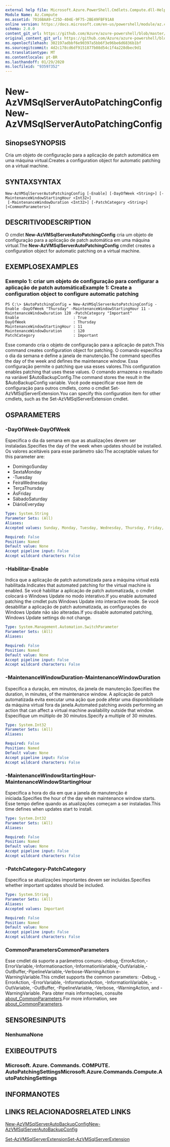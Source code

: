 ```yaml
---
external help file: Microsoft.Azure.PowerShell.Cmdlets.Compute.dll-Help.xml
Module Name: Az.Compute
ms.assetid: 7016BAA9-C25D-404E-9F75-2BE49FBF91A8
online version: https://docs.microsoft.com/en-us/powershell/module/az.compute/new-azvmsqlserverautopatchingconfig
schema: 2.0.0
content_git_url: https://github.com/Azure/azure-powershell/blob/master/src/Compute/Compute/help/New-AzVMSqlServerAutoPatchingConfig.md
original_content_git_url: https://github.com/Azure/azure-powershell/blob/master/src/Compute/Compute/help/New-AzVMSqlServerAutoPatchingConfig.md
ms.openlocfilehash: 302197adbbf6e90397a5bb6f3e96be6d6836b1bf
ms.sourcegitcommit: 4d2c178cd6df9151877b08d54c1f4a228dbec9d1
ms.translationtype: MT
ms.contentlocale: pt-BR
ms.lasthandoff: 01/29/2020
ms.locfileid: "93597352"
---
```

# <span data-ttu-id="d392d-101">New-AzVMSqlServerAutoPatchingConfig</span><span class="sxs-lookup"><span data-stu-id="d392d-101">New-AzVMSqlServerAutoPatchingConfig</span></span>

## <span data-ttu-id="d392d-102">Sinopse</span><span class="sxs-lookup"><span data-stu-id="d392d-102">SYNOPSIS</span></span>
<span data-ttu-id="d392d-103">Cria um objeto de configuração para a aplicação de patch automática em uma máquina virtual.</span><span class="sxs-lookup"><span data-stu-id="d392d-103">Creates a configuration object for automatic patching on a virtual machine.</span></span>

## <span data-ttu-id="d392d-104">SYNTAX</span><span class="sxs-lookup"><span data-stu-id="d392d-104">SYNTAX</span></span>

```
New-AzVMSqlServerAutoPatchingConfig [-Enable] [-DayOfWeek <String>] [-MaintenanceWindowStartingHour <Int32>]
 [-MaintenanceWindowDuration <Int32>] [-PatchCategory <String>] [<CommonParameters>]
```

## <span data-ttu-id="d392d-105">DESCRITIVO</span><span class="sxs-lookup"><span data-stu-id="d392d-105">DESCRIPTION</span></span>
<span data-ttu-id="d392d-106">O cmdlet **New-AzVMSqlServerAutoPatchingConfig** cria um objeto de configuração para a aplicação de patch automática em uma máquina virtual.</span><span class="sxs-lookup"><span data-stu-id="d392d-106">The **New-AzVMSqlServerAutoPatchingConfig** cmdlet creates a configuration object for automatic patching on a virtual machine.</span></span>

## <span data-ttu-id="d392d-107">EXEMPLOS</span><span class="sxs-lookup"><span data-stu-id="d392d-107">EXAMPLES</span></span>

### <span data-ttu-id="d392d-108">Exemplo 1: criar um objeto de configuração para configurar a aplicação de patch automática</span><span class="sxs-lookup"><span data-stu-id="d392d-108">Example 1: Create a configuration object to configure automatic patching</span></span>
```
PS C:\> $AutoPatchingConfig = New-AzVMSqlServerAutoPatchingConfig -Enable -DayOfWeek "Thursday" -MaintenanceWindowStartingHour 11 -MaintenanceWindowDuration 120 -PatchCategory "Important"
Enable                        : True
DayOfWeek                     : Thursday
MaintenanceWindowStartingHour : 11
MaintenanceWindowDuration     : 120
PatchCategory                 : Important
```

<span data-ttu-id="d392d-109">Esse comando cria o objeto de configuração para a aplicação de patch.</span><span class="sxs-lookup"><span data-stu-id="d392d-109">This command creates configuration object for patching.</span></span>
<span data-ttu-id="d392d-110">O comando especifica o dia da semana e define a janela de manutenção.</span><span class="sxs-lookup"><span data-stu-id="d392d-110">The command specifies the day of the week and defines the maintenance window.</span></span>
<span data-ttu-id="d392d-111">Essa configuração permite o patching que usa esses valores.</span><span class="sxs-lookup"><span data-stu-id="d392d-111">This configuration enables patching that uses these values.</span></span>
<span data-ttu-id="d392d-112">O comando armazena o resultado na variável $AutoBackupConfig.</span><span class="sxs-lookup"><span data-stu-id="d392d-112">The command stores the result in the $AutoBackupConfig variable.</span></span>
<span data-ttu-id="d392d-113">Você pode especificar esse item de configuração para outros cmdlets, como o cmdlet Set-AzVMSqlServerExtension.</span><span class="sxs-lookup"><span data-stu-id="d392d-113">You can specify this configuration item for other cmdlets, such as the Set-AzVMSqlServerExtension cmdlet.</span></span>

## <span data-ttu-id="d392d-114">OS</span><span class="sxs-lookup"><span data-stu-id="d392d-114">PARAMETERS</span></span>

### <span data-ttu-id="d392d-115">-DayOfWeek</span><span class="sxs-lookup"><span data-stu-id="d392d-115">-DayOfWeek</span></span>
<span data-ttu-id="d392d-116">Especifica o dia da semana em que as atualizações devem ser instaladas.</span><span class="sxs-lookup"><span data-stu-id="d392d-116">Specifies the day of the week when updates should be installed.</span></span>
<span data-ttu-id="d392d-117">Os valores aceitáveis para esse parâmetro são:</span><span class="sxs-lookup"><span data-stu-id="d392d-117">The acceptable values for this parameter are:</span></span>
- <span data-ttu-id="d392d-118">Domingo</span><span class="sxs-lookup"><span data-stu-id="d392d-118">Sunday</span></span>
- <span data-ttu-id="d392d-119">Sexta</span><span class="sxs-lookup"><span data-stu-id="d392d-119">Monday</span></span>
- <span data-ttu-id="d392d-120">-</span><span class="sxs-lookup"><span data-stu-id="d392d-120">Tuesday</span></span>
- <span data-ttu-id="d392d-121">Feira</span><span class="sxs-lookup"><span data-stu-id="d392d-121">Wednesday</span></span>
- <span data-ttu-id="d392d-122">Terça</span><span class="sxs-lookup"><span data-stu-id="d392d-122">Thursday</span></span>
- <span data-ttu-id="d392d-123">Às</span><span class="sxs-lookup"><span data-stu-id="d392d-123">Friday</span></span>
- <span data-ttu-id="d392d-124">Sábado</span><span class="sxs-lookup"><span data-stu-id="d392d-124">Saturday</span></span>
- <span data-ttu-id="d392d-125">Diário</span><span class="sxs-lookup"><span data-stu-id="d392d-125">Everyday</span></span>

```yaml
Type: System.String
Parameter Sets: (All)
Aliases:
Accepted values: Sunday, Monday, Tuesday, Wednesday, Thursday, Friday, Saturday, Everyday

Required: False
Position: Named
Default value: None
Accept pipeline input: False
Accept wildcard characters: False
```

### <span data-ttu-id="d392d-126">-Habilitar</span><span class="sxs-lookup"><span data-stu-id="d392d-126">-Enable</span></span>
<span data-ttu-id="d392d-127">Indica que a aplicação de patch automatizada para a máquina virtual está habilitada.</span><span class="sxs-lookup"><span data-stu-id="d392d-127">Indicates that automated patching for the virtual machine is enabled.</span></span>
<span data-ttu-id="d392d-128">Se você habilitar a aplicação de patch automatizada, o cmdlet colocará o Windows Update no modo interativo.</span><span class="sxs-lookup"><span data-stu-id="d392d-128">If you enable automated patching the cmdlet puts Windows Update into interactive mode.</span></span>
<span data-ttu-id="d392d-129">Se você desabilitar a aplicação de patch automatizada, as configurações do Windows Update não são alteradas.</span><span class="sxs-lookup"><span data-stu-id="d392d-129">If you disable automated patching, Windows Update settings do not change.</span></span>

```yaml
Type: System.Management.Automation.SwitchParameter
Parameter Sets: (All)
Aliases:

Required: False
Position: Named
Default value: None
Accept pipeline input: False
Accept wildcard characters: False
```

### <span data-ttu-id="d392d-130">-MaintenanceWindowDuration</span><span class="sxs-lookup"><span data-stu-id="d392d-130">-MaintenanceWindowDuration</span></span>
<span data-ttu-id="d392d-131">Especifica a duração, em minutos, da janela de manutenção.</span><span class="sxs-lookup"><span data-stu-id="d392d-131">Specifies the duration, in minutes, of the maintenance window.</span></span>
<span data-ttu-id="d392d-132">A aplicação de patch automatizada evita executar uma ação que pode afetar uma disponibilidade da máquina virtual fora da janela.</span><span class="sxs-lookup"><span data-stu-id="d392d-132">Automated patching avoids performing an action that can affect a virtual machine availability outside that window.</span></span>
<span data-ttu-id="d392d-133">Especifique um múltiplo de 30 minutos.</span><span class="sxs-lookup"><span data-stu-id="d392d-133">Specify a multiple of 30 minutes.</span></span>

```yaml
Type: System.Int32
Parameter Sets: (All)
Aliases:

Required: False
Position: Named
Default value: None
Accept pipeline input: False
Accept wildcard characters: False
```

### <span data-ttu-id="d392d-134">-MaintenanceWindowStartingHour</span><span class="sxs-lookup"><span data-stu-id="d392d-134">-MaintenanceWindowStartingHour</span></span>
<span data-ttu-id="d392d-135">Especifica a hora do dia em que a janela de manutenção é iniciada.</span><span class="sxs-lookup"><span data-stu-id="d392d-135">Specifies the hour of the day when maintenance window starts.</span></span>
<span data-ttu-id="d392d-136">Esse tempo define quando as atualizações começam a ser instaladas.</span><span class="sxs-lookup"><span data-stu-id="d392d-136">This time defines when updates start to install.</span></span>

```yaml
Type: System.Int32
Parameter Sets: (All)
Aliases:

Required: False
Position: Named
Default value: None
Accept pipeline input: False
Accept wildcard characters: False
```

### <span data-ttu-id="d392d-137">-PatchCategory</span><span class="sxs-lookup"><span data-stu-id="d392d-137">-PatchCategory</span></span>
<span data-ttu-id="d392d-138">Especifica se atualizações importantes devem ser incluídas.</span><span class="sxs-lookup"><span data-stu-id="d392d-138">Specifies whether important updates should be included.</span></span>

```yaml
Type: System.String
Parameter Sets: (All)
Aliases:
Accepted values: Important

Required: False
Position: Named
Default value: None
Accept pipeline input: False
Accept wildcard characters: False
```

### <span data-ttu-id="d392d-139">CommonParameters</span><span class="sxs-lookup"><span data-stu-id="d392d-139">CommonParameters</span></span>
<span data-ttu-id="d392d-140">Esse cmdlet dá suporte a parâmetros comuns:-debug,-ErrorAction,-ErrorVariable,-Informationaction,-InformationVariable,-OutVariable,-OutBuffer,-PipelineVariable,-Verbose-WarningAction e-WarningVariable.</span><span class="sxs-lookup"><span data-stu-id="d392d-140">This cmdlet supports the common parameters: -Debug, -ErrorAction, -ErrorVariable, -InformationAction, -InformationVariable, -OutVariable, -OutBuffer, -PipelineVariable, -Verbose, -WarningAction, and -WarningVariable.</span></span> <span data-ttu-id="d392d-141">Para obter mais informações, consulte [about_CommonParameters](https://go.microsoft.com/fwlink/?LinkID=113216).</span><span class="sxs-lookup"><span data-stu-id="d392d-141">For more information, see [about_CommonParameters](https://go.microsoft.com/fwlink/?LinkID=113216).</span></span>

## <span data-ttu-id="d392d-142">SENSORES</span><span class="sxs-lookup"><span data-stu-id="d392d-142">INPUTS</span></span>

### <span data-ttu-id="d392d-143">Nenhuma</span><span class="sxs-lookup"><span data-stu-id="d392d-143">None</span></span>

## <span data-ttu-id="d392d-144">EXIBE</span><span class="sxs-lookup"><span data-stu-id="d392d-144">OUTPUTS</span></span>

### <span data-ttu-id="d392d-145">Microsoft. Azure. Commands. COMPUTE. AutoPatchingSettings</span><span class="sxs-lookup"><span data-stu-id="d392d-145">Microsoft.Azure.Commands.Compute.AutoPatchingSettings</span></span>

## <span data-ttu-id="d392d-146">INFORMA</span><span class="sxs-lookup"><span data-stu-id="d392d-146">NOTES</span></span>

## <span data-ttu-id="d392d-147">LINKS RELACIONADOS</span><span class="sxs-lookup"><span data-stu-id="d392d-147">RELATED LINKS</span></span>

[<span data-ttu-id="d392d-148">New-AzVMSqlServerAutoBackupConfig</span><span class="sxs-lookup"><span data-stu-id="d392d-148">New-AzVMSqlServerAutoBackupConfig</span></span>](./New-AzVMSqlServerAutoBackupConfig.md)

[<span data-ttu-id="d392d-149">Set-AzVMSqlServerExtension</span><span class="sxs-lookup"><span data-stu-id="d392d-149">Set-AzVMSqlServerExtension</span></span>](./Set-AzVMSqlServerExtension.md)


